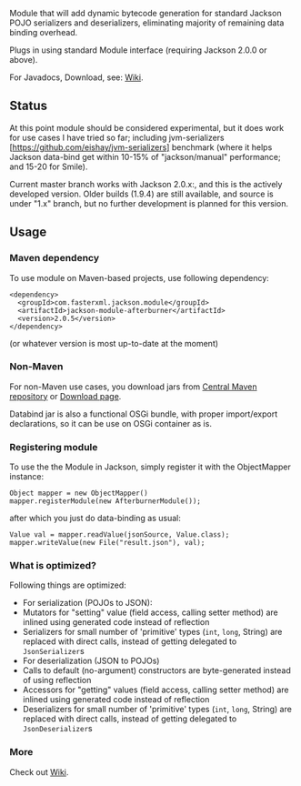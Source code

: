 Module that will add dynamic bytecode generation for standard Jackson POJO serializers and deserializers, eliminating majority of remaining data binding overhead.

Plugs in using standard Module interface (requiring Jackson 2.0.0 or above).

For Javadocs, Download, see: [Wiki](jackson-module-afterburner/wiki).


## Status

At this point module should be considered experimental, but it does work for use cases I have tried so far; including jvm-serializers [https://github.com/eishay/jvm-serializers] benchmark (where it helps Jackson data-bind get within 10-15% of "jackson/manual" performance; and 15-20 for Smile).

Current master branch works with Jackson 2.0.x:, and this is the actively developed version.
Older builds (1.9.4) are still available, and source is under "1.x" branch, but no further development is planned for this version.

## Usage

### Maven dependency

To use module on Maven-based projects, use following dependency:

    <dependency>
      <groupId>com.fasterxml.jackson.module</groupId>
      <artifactId>jackson-module-afterburner</artifactId>
      <version>2.0.5</version>
    </dependency>    

(or whatever version is most up-to-date at the moment)

### Non-Maven

For non-Maven use cases, you download jars from [Central Maven repository](http://repo1.maven.org/maven2/com/fasterxml/jackson/module/jackson-module-afterburner/) or [Download page](jackson-databind/wiki/JacksonDownload).

Databind jar is also a functional OSGi bundle, with proper import/export declarations, so it can be use on OSGi container as is.

### Registering module

To use the the Module in Jackson, simply register it with the ObjectMapper instance:

    Object mapper = new ObjectMapper()
    mapper.registerModule(new AfterburnerModule());

after which you just do data-binding as usual:

    Value val = mapper.readValue(jsonSource, Value.class);
    mapper.writeValue(new File("result.json"), val);

### What is optimized?

Following things are optimized:

* For serialization (POJOs to JSON):
 * Mutators for "setting" value (field access, calling setter method) are inlined using generated code instead of reflection
 * Serializers for small number of 'primitive' types (`int`, `long`, String) are replaced with direct calls, instead of getting delegated to `JsonSerializer`s
* For deserialization (JSON to POJOs)
 * Calls to default (no-argument) constructors are byte-generated instead of using reflection
 * Accessors for "getting" values  (field access, calling setter method) are inlined using generated code instead of reflection
 * Deserializers for small number of 'primitive' types (`int`, `long`, String) are replaced with direct calls, instead of getting delegated to `JsonDeserializer`s

### More

Check out [Wiki](jackson-module-afterburner/wiki).
